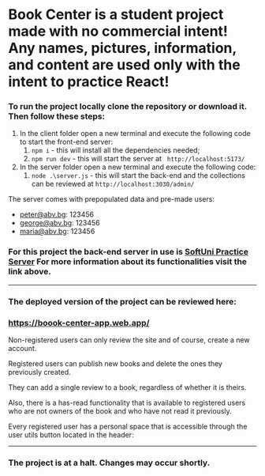 # Book Center is a student project made with no commercial intent! Any names, pictures, information, and content are used only with the intent to practice React!

### To run the project locally clone the repository or download it. Then follow these steps:
1. In the client folder open a new terminal and execute the following code to start the front-end server:
    1. ``npm i`` - this will install all the dependencies needed;
    2. ``npm run dev`` - this will start the server at `` http://localhost:5173/``
2. In the server folder open a new terminal and execute the following code:
    1. ``node .\server.js`` - this will start the back-end and the collections can be reviewed at ```http://localhost:3030/admin/```

The server comes with prepopulated data and pre-made users:
- peter@abv.bg: 123456
- george@abv.bg: 123456
- maria@abv.bg: 123456

### **For this project the back-end server in use is [SoftUni Practice Server](https://github.com/softuni-practice-server/softuni-practice-server) For more information about its functionalities visit the link above.**

---

### The deployed version of the project can be reviewed here:
### https://boook-center-app.web.app/

Non-registered users can only review the site and of course, create a new account.

Registered users can publish new books and delete the ones they previously created.

They can add a single review to a book, regardless of whether it is theirs.

Also, there is a has-read functionality that is available to registered users who are not owners of the book and who have not read it previously.

Every registered user has a personal space that is accessible through the user utils button located in the header: 

---

### The project is at a halt. Changes may occur shortly.
